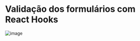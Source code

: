 # Validação dos formulários com React Hooks
![image](https://github.com/leiah133/dio-desafios/assets/106698637/30305f3d-02b5-4d37-a0c5-0ffaadb273ae)
